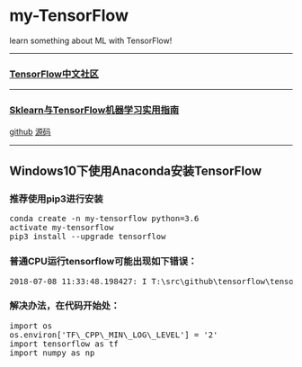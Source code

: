 # my-TensorFlow
learn something about ML with TensorFlow!
***
### [TensorFlow中文社区](http://www.tensorfly.cn/)
***
### [Sklearn与TensorFlow机器学习实用指南](https://mp.weixin.qq.com/s?__biz=MzI5NDY1MjQzNA==&mid=2247486285&idx=3&sn=5e68ba944bed31644206902776ae36bc&chksm=ec5ed430db295d26db4117c1f263217d8621f86bf4bc72041d9ec50b810abee640c79c2d3535&scene=21#wechat_redirect)
[github](https://github.com/apachecn/hands_on_Ml_with_Sklearn_and_TF)
[源码](https://github.com/ageron/handson-ml)
***
## Windows10下使用Anaconda安装TensorFlow
### 推荐使用pip3进行安装
<pre>
conda create -n my-tensorflow python=3.6
activate my-tensorflow
pip3 install --upgrade tensorflow
</pre>

### 普通CPU运行tensorflow可能出现如下错误：
<pre>
2018-07-08 11:33:48.198427: I T:\src\github\tensorflow\tensorflow\core\platform\cpu_feature_guard.cc:140] Your CPU supports instructions that this TensorFlow binary was not compiled to use: AVX2
</pre>
### 解决办法，在代码开始处：
<pre>
import os
os.environ['TF\_CPP\_MIN\_LOG\_LEVEL'] = '2'
import tensorflow as tf
import numpy as np
</pre>
